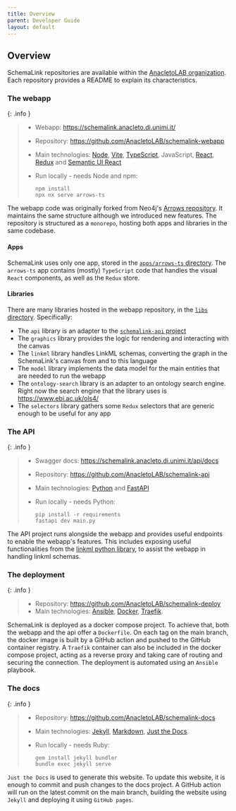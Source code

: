 ```yaml
---
title: Overview
parent: Developer Guide
layout: default
---
```


## Overview

SchemaLink repositories are available within the [AnacletoLAB
organization](https://github.com/AnacletoLAB). Each repository provides a README
to explain its characteristics.

### The webapp

{: .info }

> - Webapp: <https://schemalink.anacleto.di.unimi.it/>
> - Repository: <https://github.com/AnacletoLAB/schemalink-webapp>
> - Main technologies: [Node](https://nodejs.org/docs/latest/api/),
>   [Vite](https://vite.dev/guide/),
>   [TypeScript](https://www.typescriptlang.org/docs/), JavaScript,
>   [React](https://react.dev/learn), [Redux](https://redux.js.org/usage/) and
>   [Semantic UI React](https://react.semantic-ui.com/)
> - Run locally - needs Node and npm:
>
>   ```shell
>   npm install
>   npx nx serve arrows-ts
>   ```

The webapp code was originally forked from Neo4j's [Arrows
repository](https://github.com/neo4j-labs/arrows.app). It maintains the same
structure although we introduced new features. The repository is structured as a
`monorepo`, hosting both apps and libraries in the same codebase.

#### Apps

SchemaLink uses only one app, stored in the [`apps/arrows-ts`
directory](https://github.com/AnacletoLAB/schemalink-webapp/tree/main/apps/arrows-ts).
The `arrows-ts` app contains (mostly) `TypeScript` code that handles the
visual `React` components, as well as the `Redux` store.

#### Libraries

There are many libraries hosted in the webapp repository, in the [`libs`
directory](https://github.com/AnacletoLAB/schemalink-webapp/tree/main/libs).
Specifically:

- The `api` library is an adapter to the [`schemalink-api`
  project](https://github.com/AnacletoLAB/schemalink-api)
- The `graphics` library provides the logic for rendering and interacting with
  the canvas
- The `linkml` library handles LinkML schemas, converting the graph in the
  SchemaLink's canvas from and to this language
- The `model` library implements the data model for the main entities that are
  needed to run the webapp
- The `ontology-search` library is an adapter to an ontology search engine.
  Right now the search engine that the library uses is
  <https://www.ebi.ac.uk/ols4/>
- The `selectors` library gathers some `Redux` selectors that are generic
  enough to be useful for any app

### The API

{: .info }

> - Swagger docs: <https://schemalink.anacleto.di.unimi.it/api/docs>
> - Repository: <https://github.com/AnacletoLAB/schemalink-api>
> - Main technologies: [Python](https://docs.python.org/3/) and
>   [FastAPI](https://fastapi.tiangolo.com/)
> - Run locally - needs Python:
>
>   ```shell
>   pip install -r requirements
>   fastapi dev main.py
>   ```

The API project runs alongside the webapp and provides useful endpoints to
enable the webapp's features. This includes exposing useful functionalities from
the [linkml python library](https://pypi.org/project/linkml/), to assist the
webapp in handling linkml schemas.

### The deployment

{: .info }

> - Repository: <https://github.com/AnacletoLAB/schemalink-deploy>
> - Main technologies:
>   [Ansible](https://docs.ansible.com/ansible/latest/index.html),
>   [Docker](https://docs.docker.com/),
>   [Traefik](https://doc.traefik.io/traefik/).

SchemaLink is deployed as a docker compose project. To achieve that, both the
webapp and the api offer a `Dockerfile`. On each tag on the main branch, the
docker image is built by a GitHub action and pushed to the GitHub container
registry. A `Traefik` container can also be included in the docker compose
project, acting as a reverse proxy and taking care of routing and securing the
connection. The deployment is automated using an `Ansible` playbook.

### The docs

{: .info }

> - Repository: <https://github.com/AnacletoLAB/schemalink-docs>
> - Main technologies: [Jekyll](https://jekyllrb.com/docs/),
>   [Markdown](https://www.markdownguide.org/), [Just the
>   Docs](https://just-the-docs.github.io/just-the-docs/).
> - Run locally - needs Ruby:
>
>   ```shell
>   gem install jekyll bundler
>   bundle exec jekyll serve
>   ```

`Just the Docs` is used to generate this website. To update this website, it
is enough to commit and push changes to the docs project. A GitHub action will
run on the latest commit on the main branch, building the website using
`Jekyll` and deploying it using `GitHub pages`.
